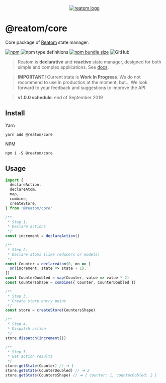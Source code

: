 <div align="center">
<br/>

[![reatom logo](https://artalar.github.io/reatom/logos/logo.svg)](https://artalar.github.io/reatom)

</div>

# @reatom/core

Core package of [Reatom](https://github.com/artalar/reatom) state manager. 

[![npm](https://img.shields.io/npm/v/@reatom/core?style=flat-square)](https://www.npmjs.com/package/@reatom/core)
![npm type definitions](https://img.shields.io/npm/types/@reatom/core?style=flat-square)
[![npm bundle size](https://img.shields.io/bundlephobia/minzip/@reatom/core?style=flat-square)](https://bundlephobia.com/result?p=@reatom/core)
![GitHub](https://img.shields.io/github/license/artalar/reatom?style=flat-square)


> Reatom is **declarative** and **reactive** state manager, designed for both simple and complex applications. See [docs](https://artalar.github.io/reatom/).


> **IMPORTANT!** Current state is **Work In Progress**. We do not recommend to use in production at the moment, but... We look forward to your feedback and suggestions to improve the API

> **v1.0.0 schedule**: end of September 2019

## Install

Yarn
```
yarn add @reatom/core
```

NPM
```
npm i -S @reatom/core
```

## Usage

```js
import {
  declareAction,
  declareAtom,
  map,
  combine,
  createStore,
} from '@reatom/core'

/**
 * Step 1.
 * Declare actions
 */
const increment = declareAction()

/**
 * Step 2.
 * Declare atoms (like reducers or models)
 */
const Counter = declareAtom(0, on => [
  on(increment, state => state + 1),
])
const CounterDoubled = map(Counter, value => value * 2)
const CountersShape = combine({ Counter, CounterDoubled })

/**
 * Step 3.
 * Create store entry point
 */
const store = createStore(CountersShape)

/**
 * Step 4.
 * Dispatch action
 */
store.dispatch(increment())

/**
 * Step 5.
 * Get action results
 */
store.getState(Counter) // ➜ 1
store.getState(CounterDoubled) // ➜ 2
store.getState(CountersShape) // ➜ { counter: 1, counterDobled: 2 }
```
